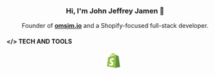 <!--Name-->

<h3 align="center">
    <strong>Hi, I'm John Jeffrey Jamen 👋</strong>
</h3>

<p align="center">
    Founder of <a href="https://omsim.io"><b>omsim.io</b></a> and a Shopify-focused full-stack developer.
</p>


<!--Tech Stack-->

#### </> TECH AND TOOLS 

<p align="center">
<img src="assets/shopify.svg" alt="Shopify" width="35"/> &nbsp;
</p>